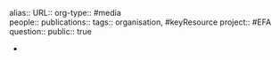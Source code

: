 alias::
URL::
org-type:: #media  
people::
publications:: 
tags:: organisation, #keyResource 
project:: #EFA 
question::
public:: true

-